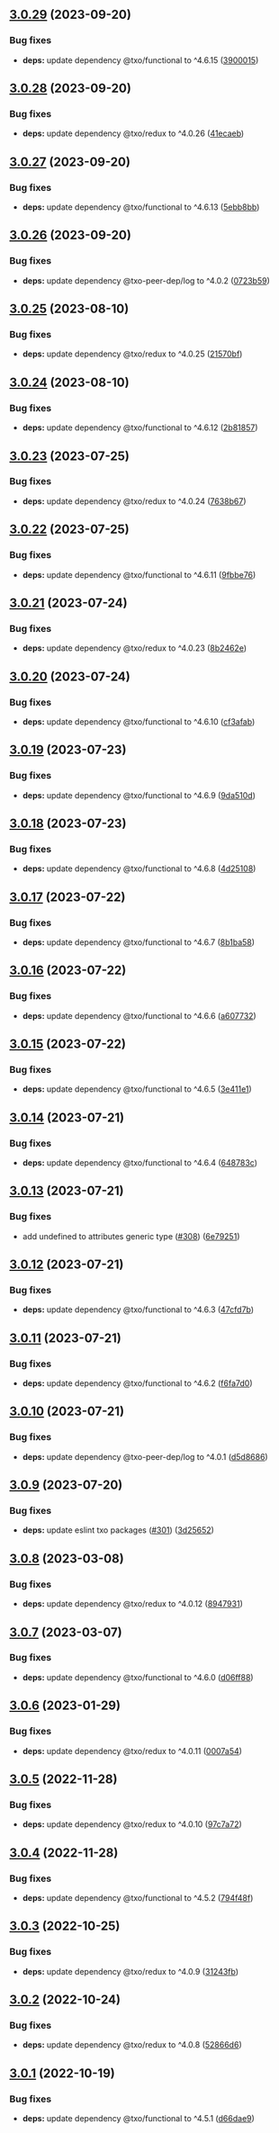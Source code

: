 ## [3.0.29](https://github.com/technology-studio/context-redux/compare/v3.0.28...v3.0.29) (2023-09-20)


### Bug fixes

* **deps:** update dependency @txo/functional to ^4.6.15 ([3900015](https://github.com/technology-studio/context-redux/commit/39000155aaa8b54bdf190eaeb201ae5a05efde80))

## [3.0.28](https://github.com/technology-studio/context-redux/compare/v3.0.27...v3.0.28) (2023-09-20)


### Bug fixes

* **deps:** update dependency @txo/redux to ^4.0.26 ([41ecaeb](https://github.com/technology-studio/context-redux/commit/41ecaeba73423b6a49d295a86822c000a4dc16bf))

## [3.0.27](https://github.com/technology-studio/context-redux/compare/v3.0.26...v3.0.27) (2023-09-20)


### Bug fixes

* **deps:** update dependency @txo/functional to ^4.6.13 ([5ebb8bb](https://github.com/technology-studio/context-redux/commit/5ebb8bbc28e4ed3bbeff5d8b3700b727f6fcc461))

## [3.0.26](https://github.com/technology-studio/context-redux/compare/v3.0.25...v3.0.26) (2023-09-20)


### Bug fixes

* **deps:** update dependency @txo-peer-dep/log to ^4.0.2 ([0723b59](https://github.com/technology-studio/context-redux/commit/0723b59b489ea7e1731048aee3f0af9d12a3b240))

## [3.0.25](https://github.com/technology-studio/context-redux/compare/v3.0.24...v3.0.25) (2023-08-10)


### Bug fixes

* **deps:** update dependency @txo/redux to ^4.0.25 ([21570bf](https://github.com/technology-studio/context-redux/commit/21570bfc18133b1f09b79d421775f2fa7afecf1d))

## [3.0.24](https://github.com/technology-studio/context-redux/compare/v3.0.23...v3.0.24) (2023-08-10)


### Bug fixes

* **deps:** update dependency @txo/functional to ^4.6.12 ([2b81857](https://github.com/technology-studio/context-redux/commit/2b818577c439af61dd8383a7d1b9584175abd873))

## [3.0.23](https://github.com/technology-studio/context-redux/compare/v3.0.22...v3.0.23) (2023-07-25)


### Bug fixes

* **deps:** update dependency @txo/redux to ^4.0.24 ([7638b67](https://github.com/technology-studio/context-redux/commit/7638b67ad27b0e5dcb65273b4d57c3e8a8b57da0))

## [3.0.22](https://github.com/technology-studio/context-redux/compare/v3.0.21...v3.0.22) (2023-07-25)


### Bug fixes

* **deps:** update dependency @txo/functional to ^4.6.11 ([9fbbe76](https://github.com/technology-studio/context-redux/commit/9fbbe7647dfbaeb2a7db377a56e57092e4f38a0d))

## [3.0.21](https://github.com/technology-studio/context-redux/compare/v3.0.20...v3.0.21) (2023-07-24)


### Bug fixes

* **deps:** update dependency @txo/redux to ^4.0.23 ([8b2462e](https://github.com/technology-studio/context-redux/commit/8b2462e03bcc40a07b39ab201b92d7087c37e30d))

## [3.0.20](https://github.com/technology-studio/context-redux/compare/v3.0.19...v3.0.20) (2023-07-24)


### Bug fixes

* **deps:** update dependency @txo/functional to ^4.6.10 ([cf3afab](https://github.com/technology-studio/context-redux/commit/cf3afab385811685ed1550d324c612cf48eadce9))

## [3.0.19](https://github.com/technology-studio/context-redux/compare/v3.0.18...v3.0.19) (2023-07-23)


### Bug fixes

* **deps:** update dependency @txo/functional to ^4.6.9 ([9da510d](https://github.com/technology-studio/context-redux/commit/9da510dad3de73baeff30056c95809be43c1622e))

## [3.0.18](https://github.com/technology-studio/context-redux/compare/v3.0.17...v3.0.18) (2023-07-23)


### Bug fixes

* **deps:** update dependency @txo/functional to ^4.6.8 ([4d25108](https://github.com/technology-studio/context-redux/commit/4d2510860a16dc0dc10a5af86e535cf830c4d0f6))

## [3.0.17](https://github.com/technology-studio/context-redux/compare/v3.0.16...v3.0.17) (2023-07-22)


### Bug fixes

* **deps:** update dependency @txo/functional to ^4.6.7 ([8b1ba58](https://github.com/technology-studio/context-redux/commit/8b1ba58c3340fee01c67fdfc5afbcd7144a42797))

## [3.0.16](https://github.com/technology-studio/context-redux/compare/v3.0.15...v3.0.16) (2023-07-22)


### Bug fixes

* **deps:** update dependency @txo/functional to ^4.6.6 ([a607732](https://github.com/technology-studio/context-redux/commit/a6077329b89d394510174d8b1593a6f15b674ae3))

## [3.0.15](https://github.com/technology-studio/context-redux/compare/v3.0.14...v3.0.15) (2023-07-22)


### Bug fixes

* **deps:** update dependency @txo/functional to ^4.6.5 ([3e411e1](https://github.com/technology-studio/context-redux/commit/3e411e1c65f28fd5141951f7eb0c44bcea4a1e0a))

## [3.0.14](https://github.com/technology-studio/context-redux/compare/v3.0.13...v3.0.14) (2023-07-21)


### Bug fixes

* **deps:** update dependency @txo/functional to ^4.6.4 ([648783c](https://github.com/technology-studio/context-redux/commit/648783cd8d9cd7d949ba3c6a88b5fd1a7734558a))

## [3.0.13](https://github.com/technology-studio/context-redux/compare/v3.0.12...v3.0.13) (2023-07-21)


### Bug fixes

* add undefined to attributes generic type ([#308](https://github.com/technology-studio/context-redux/issues/308)) ([6e79251](https://github.com/technology-studio/context-redux/commit/6e79251e09860e421fdb80cabb4110503611d3fb))

## [3.0.12](https://github.com/technology-studio/context-redux/compare/v3.0.11...v3.0.12) (2023-07-21)


### Bug fixes

* **deps:** update dependency @txo/functional to ^4.6.3 ([47cfd7b](https://github.com/technology-studio/context-redux/commit/47cfd7b35dfc6c0029a1d8b5796c8d914b8c4ffa))

## [3.0.11](https://github.com/technology-studio/context-redux/compare/v3.0.10...v3.0.11) (2023-07-21)


### Bug fixes

* **deps:** update dependency @txo/functional to ^4.6.2 ([f6fa7d0](https://github.com/technology-studio/context-redux/commit/f6fa7d0324fa2bd485d1d01733cfba64fbbea70a))

## [3.0.10](https://github.com/technology-studio/context-redux/compare/v3.0.9...v3.0.10) (2023-07-21)


### Bug fixes

* **deps:** update dependency @txo-peer-dep/log to ^4.0.1 ([d5d8686](https://github.com/technology-studio/context-redux/commit/d5d86864a116aaf8772fd4d187f9a88c407b574b))

## [3.0.9](https://github.com/technology-studio/context-redux/compare/v3.0.8...v3.0.9) (2023-07-20)


### Bug fixes

* **deps:** update eslint txo packages ([#301](https://github.com/technology-studio/context-redux/issues/301)) ([3d25652](https://github.com/technology-studio/context-redux/commit/3d2565251d56f486dbc8e9fc7d61583fe556a867))

## [3.0.8](https://github.com/technology-studio/context-redux/compare/v3.0.7...v3.0.8) (2023-03-08)


### Bug fixes

* **deps:** update dependency @txo/redux to ^4.0.12 ([8947931](https://github.com/technology-studio/context-redux/commit/8947931908ac1ad246ffa99e3c043db9f0c7d383))

## [3.0.7](https://github.com/technology-studio/context-redux/compare/v3.0.6...v3.0.7) (2023-03-07)


### Bug fixes

* **deps:** update dependency @txo/functional to ^4.6.0 ([d06ff88](https://github.com/technology-studio/context-redux/commit/d06ff8807ebea13618d735094861001d268151e5))

## [3.0.6](https://github.com/technology-studio/context-redux/compare/v3.0.5...v3.0.6) (2023-01-29)


### Bug fixes

* **deps:** update dependency @txo/redux to ^4.0.11 ([0007a54](https://github.com/technology-studio/context-redux/commit/0007a54e628cc11017b294301b84f88e58d3b651))

## [3.0.5](https://github.com/technology-studio/context-redux/compare/v3.0.4...v3.0.5) (2022-11-28)


### Bug fixes

* **deps:** update dependency @txo/redux to ^4.0.10 ([97c7a72](https://github.com/technology-studio/context-redux/commit/97c7a72873eb1e3d5d5a9dd2e33f39e6a515c830))

## [3.0.4](https://github.com/technology-studio/context-redux/compare/v3.0.3...v3.0.4) (2022-11-28)


### Bug fixes

* **deps:** update dependency @txo/functional to ^4.5.2 ([794f48f](https://github.com/technology-studio/context-redux/commit/794f48f034d06f04416e821859ca86253f453725))

## [3.0.3](https://github.com/technology-studio/context-redux/compare/v3.0.2...v3.0.3) (2022-10-25)


### Bug fixes

* **deps:** update dependency @txo/redux to ^4.0.9 ([31243fb](https://github.com/technology-studio/context-redux/commit/31243fbb2f472f04614012cc144ac72c7efe1c52))

## [3.0.2](https://github.com/technology-studio/context-redux/compare/v3.0.1...v3.0.2) (2022-10-24)


### Bug fixes

* **deps:** update dependency @txo/redux to ^4.0.8 ([52866d6](https://github.com/technology-studio/context-redux/commit/52866d64270b27e4caee477fa18c0315fa5139dd))

## [3.0.1](https://github.com/technology-studio/context-redux/compare/v3.0.0...v3.0.1) (2022-10-19)


### Bug fixes

* **deps:** update dependency @txo/functional to ^4.5.1 ([d66dae9](https://github.com/technology-studio/context-redux/commit/d66dae9626b54902f2de009e5edef2a903bab72f))
